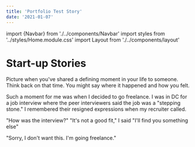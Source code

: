 ```yaml
---
title: 'Portfolio Test Story'
date: '2021-01-07'
---
```


import {Navbar} from './../components/Navbar'
import styles from '../styles/Home.module.css'
import Layout from './../components/layout'

<Navbar />

# Start-up Stories

Picture when you've shared a defining moment in your life to someone. Think back on that time. You might say where it happened and how you felt. 

Such a moment for me was when I decided to go freelance. I was in DC for a job interview where the peer interviewers said the job was a "stepping stone." I remembered their resigned expressions when my recruiter called. 

"How was the interview?"
"It's not a good fit," I said
"I'll find you something else"

"Sorry, I don't want this. I'm going freelance."

 